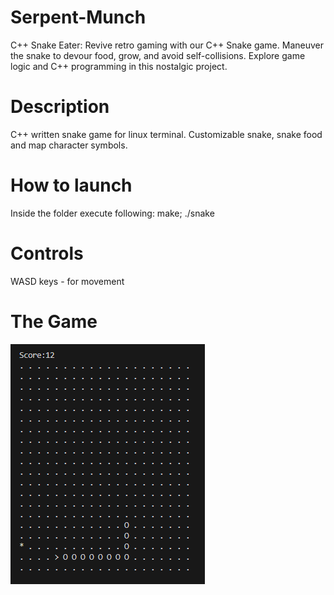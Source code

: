 # Serpent-Munch
C++ Snake Eater: Revive retro gaming with our C++ Snake game. Maneuver the snake to devour food, grow, and avoid self-collisions. Explore game logic and C++ programming in this nostalgic project.

# Description
C++ written snake game for linux terminal.
Customizable snake, snake food and map character symbols.

# How to launch
Inside the folder execute following: make; ./snake

# Controls
WASD keys - for movement

# The Game 
![Snake Game Screenshot](https://github.com/AnkitShingne/Serpent-Munch/blob/main/serpent.png)
